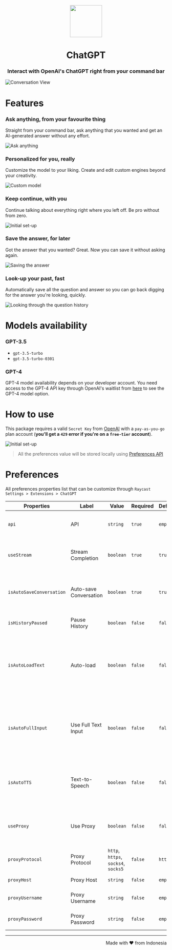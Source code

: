 <p align="center">
<img width=100 src="https://github.com/abielzulio/chatgpt-raycast/blob/main/assets/icon@dark.png?raw=true">
</p>

<h1 align="center">ChatGPT</h1>

<h3 align="center">
Interact with OpenAI's ChatGPT right from your command bar
</h3>

![Conversation View](metadata/1.png)

# Features

### Ask anything, from your favourite thing

Straight from your command bar, ask anything that you wanted and get an AI-generated answer without any effort.

![Ask anything](metadata/2.png)

### Personalized for you, really

Customize the model to your liking. Create and edit custom engines beyond your creativity.

![Custom model](metadata/3.png)

### Keep continue, with you

Continue talking about everything right where you left off. Be pro without from zero.

![Initial set-up](metadata/7.png)

### Save the answer, for later

Got the answer that you wanted? Great. Now you can save it without asking again.

![Saving the answer](metadata/4.png)

### Look-up your past, fast

Automatically save all the question and answer so you can go back digging for the answer you're looking, quickly.

![Looking through the question history](metadata/5.png)

# Models availability

### GPT-3.5

- `gpt-3.5-turbo`
- `gpt-3.5-turbo-0301`

### GPT-4

GPT-4 model availability depends on your developer account. You need access to the GPT-4 API key through OpenAI's waitlist from [here](https://openai.com/waitlist/gpt-4-api) to see the GPT-4 model option.

# How to use

This package requires a valid `Secret Key` from [OpenAI](https://platform.openai.com/account/api-keys) with a `pay-as-you-go` plan account (**you'll get a `429` error if you're on a `free-tier` account**).

![Initial set-up](metadata/6.png)

> All the preferences value will be stored locally using [Preferences API](https://developers.raycast.com/api-reference/preferences)

# Preferences

All preferences properties list that can be customize through `Raycast Settings > Extensions > ChatGPT`

| Properties               | Label                  | Value                               | Required | Default | Description                                                                                                      |
| ------------------------ | ---------------------- | ----------------------------------- | -------- | ------- | ---------------------------------------------------------------------------------------------------------------- |
| `api`                    | API                    | `string`                            | `true`   | `empty` | Your personal Open AI API key                                                                                    |
| `useStream`              | Stream Completion      | `boolean`                           | `true`   | `true`  | Stream the completions of the generated answer                                                                   |
| `isAutoSaveConversation` | Auto-save Conversation | `boolean`                           | `true`   | `true`  | Auto-save every conversation that you had with the model                                                         |
| `isHistoryPaused`        | Pause History          | `boolean`                           | `false`  | `false` | Pause the history of the conversation                                                                            |
| `isAutoLoadText`         | Auto-load              | `boolean`                           | `false`  | `false` | Load selected text from your frontmost application to the `question bar` or `full text input form` automatically |
| `isAutoFullInput`        | Use Full Text Input    | `boolean`                           | `false`  | `false` | Switch to `full text input form` from `question bar` automatically whenever you want to ask or type a question   |
| `isAutoTTS`              | Text-to-Speech         | `boolean`                           | `false`  | `false` | Enable auto text-to-speech everytime you get a generated answer                                                  |
| `useProxy`               | Use Proxy              | `boolean`                           | `false`  | `false` | Each question request will be passed through the proxy                                                           |
| `proxyProtocol`          | Proxy Protocol         | `http`, `https`, `socks4`, `socks5` | `false`  | `http`  | Proxy protocol option                                                                                            |
| `proxyHost`              | Proxy Host             | `string`                            | `false`  | `empty` | Proxy host value                                                                                                 |
| `proxyUsername`          | Proxy Username         | `string`                            | `false`  | `empty` | Proxy username value                                                                                             |
| `proxyPassword`          | Proxy Password         | `string`                            | `false`  | `empty` | Proxy password value                                                                                             |

---

<p align="right">
Made with ♥ from Indonesia
</p>
